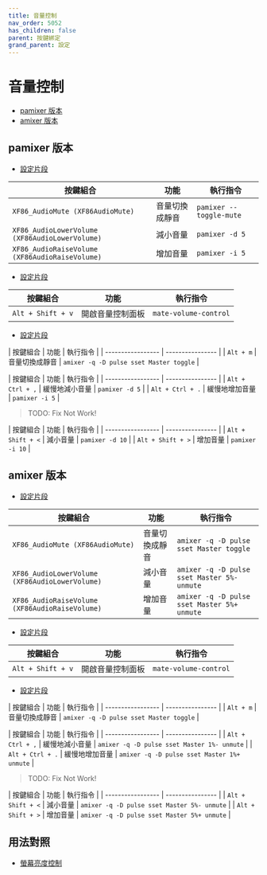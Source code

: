 ```yaml
---
title: 音量控制
nav_order: 5052
has_children: false
parent: 按鍵綁定
grand_parent: 設定
---
```



# 音量控制

* [pamixer 版本](#pamixer-版本)
* [amixer 版本](#amixer-版本)




## pamixer 版本


* [設定片段](https://github.com/samwhelp/fedora-labwc-adjustment/blob/main/prototype/main/labwc-config/Main/asset/overlay/etc/skel/.config/labwc/rc.xml#L285-L293)

| 按鍵組合               | 功能           | 執行指令                                    |
| ---------------------- | -------------- | ------------------------------------------- |
| `XF86_AudioMute (XF86AudioMute)`        | 音量切換成靜音 | `pamixer --toggle-mute`     |
| `XF86_AudioLowerVolume (XF86AudioLowerVolume)` | 減小音量       | `pamixer -d 5` |
| `XF86_AudioRaiseVolume (XF86AudioRaiseVolume)` | 增加音量       | `pamixer -i 5` |



* [設定片段](https://github.com/samwhelp/fedora-labwc-adjustment/blob/main/prototype/main/labwc-config/Main/asset/overlay/etc/skel/.config/labwc/rc.xml#L180-L182)

| 按鍵組合          | 功能             | 執行指令                                    |
| ----------------- | ---------------- | ------------------------------------------- |
| `Alt + Shift + v` | 開啟音量控制面板 | `mate-volume-control`                       |


* [設定片段](https://github.com/samwhelp/fedora-labwc-adjustment/blob/main/prototype/main/labwc-config/Main/asset/overlay/etc/skel/.config/labwc/rc.xml#L294-L308)

| 按鍵組合          | 功能             | 執行指令                                    |
| ----------------- | ---------------- |
| `Alt + m`         | 音量切換成靜音   | `amixer -q -D pulse sset Master toggle`     |


| 按鍵組合          | 功能             | 執行指令                                    |
| ----------------- | ---------------- |
| `Alt + Ctrl + ,`  | 緩慢地減小音量   | `pamixer -d 5` |
| `Alt + Ctrl + .`  | 緩慢地增加音量   | `pamixer -i 5` |




> TODO: Fix Not Work!

| 按鍵組合          | 功能             | 執行指令                                    |
| ----------------- | ---------------- |
| `Alt + Shift + <` | 減小音量         | `pamixer -d 10` |
| `Alt + Shift + >` | 增加音量         | `pamixer -i 10` |








## amixer 版本


* [設定片段](https://github.com/samwhelp/fedora-labwc-adjustment/blob/main/prototype/main/labwc-config/Main/asset/overlay/etc/skel/.config/labwc/rc.xml#L269-L268)

| 按鍵組合               | 功能           | 執行指令                                    |
| ---------------------- | -------------- | ------------------------------------------- |
| `XF86_AudioMute (XF86AudioMute)`        | 音量切換成靜音 | `amixer -q -D pulse sset Master toggle`     |
| `XF86_AudioLowerVolume (XF86AudioLowerVolume)` | 減小音量       | `amixer -q -D pulse sset Master 5%- unmute` |
| `XF86_AudioRaiseVolume (XF86AudioRaiseVolume)` | 增加音量       | `amixer -q -D pulse sset Master 5%+ unmute` |



* [設定片段](https://github.com/samwhelp/fedora-labwc-adjustment/blob/main/prototype/main/labwc-config/Main/asset/overlay/etc/skel/.config/labwc/rc.xml#L180-L182)

| 按鍵組合          | 功能             | 執行指令                                    |
| ----------------- | ---------------- | ------------------------------------------- |
| `Alt + Shift + v` | 開啟音量控制面板 | `mate-volume-control`                       |


* [設定片段](https://github.com/samwhelp/fedora-labwc-adjustment/blob/main/prototype/main/labwc-config/Main/asset/overlay/etc/skel/.config/labwc/rc.xml#L268-L283)

| 按鍵組合          | 功能             | 執行指令                                    |
| ----------------- | ---------------- |
| `Alt + m`         | 音量切換成靜音   | `amixer -q -D pulse sset Master toggle`     |


| 按鍵組合          | 功能             | 執行指令                                    |
| ----------------- | ---------------- |
| `Alt + Ctrl + ,`  | 緩慢地減小音量   | `amixer -q -D pulse sset Master 1%- unmute` |
| `Alt + Ctrl + .`  | 緩慢地增加音量   | `amixer -q -D pulse sset Master 1%+ unmute` |




> TODO: Fix Not Work!

| 按鍵組合          | 功能             | 執行指令                                    |
| ----------------- | ---------------- |
| `Alt + Shift + <` | 減小音量         | `amixer -q -D pulse sset Master 5%- unmute` |
| `Alt + Shift + >` | 增加音量         | `amixer -q -D pulse sset Master 5%+ unmute` |




## 用法對照

* [螢幕亮度控制](https://samwhelp.github.io/note-about-labwc/read/config/keybind/monitor-brightness-control.html)
